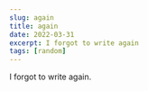 ```yaml
---
slug: again
title: again
date: 2022-03-31
excerpt: I forgot to write again
tags: [random]
---
```


I forgot to write again.
